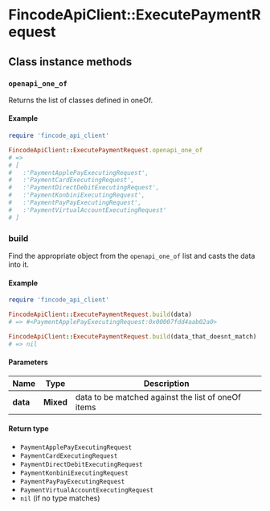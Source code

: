 # FincodeApiClient::ExecutePaymentRequest

## Class instance methods

### `openapi_one_of`

Returns the list of classes defined in oneOf.

#### Example

```ruby
require 'fincode_api_client'

FincodeApiClient::ExecutePaymentRequest.openapi_one_of
# =>
# [
#   :'PaymentApplePayExecutingRequest',
#   :'PaymentCardExecutingRequest',
#   :'PaymentDirectDebitExecutingRequest',
#   :'PaymentKonbiniExecutingRequest',
#   :'PaymentPayPayExecutingRequest',
#   :'PaymentVirtualAccountExecutingRequest'
# ]
```

### build

Find the appropriate object from the `openapi_one_of` list and casts the data into it.

#### Example

```ruby
require 'fincode_api_client'

FincodeApiClient::ExecutePaymentRequest.build(data)
# => #<PaymentApplePayExecutingRequest:0x00007fdd4aab02a0>

FincodeApiClient::ExecutePaymentRequest.build(data_that_doesnt_match)
# => nil
```

#### Parameters

| Name | Type | Description |
| ---- | ---- | ----------- |
| **data** | **Mixed** | data to be matched against the list of oneOf items |

#### Return type

- `PaymentApplePayExecutingRequest`
- `PaymentCardExecutingRequest`
- `PaymentDirectDebitExecutingRequest`
- `PaymentKonbiniExecutingRequest`
- `PaymentPayPayExecutingRequest`
- `PaymentVirtualAccountExecutingRequest`
- `nil` (if no type matches)

